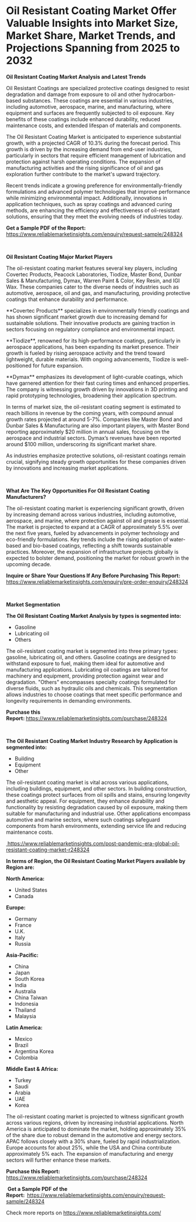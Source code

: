 <p><h1>Oil Resistant Coating Market Offer Valuable Insights into Market Size, Market Share, Market Trends, and Projections Spanning from 2025 to 2032</h1></p><p><strong>Oil Resistant Coating Market Analysis and Latest Trends</strong></p>
<p><p>Oil Resistant Coatings are specialized protective coatings designed to resist degradation and damage from exposure to oil and other hydrocarbon-based substances. These coatings are essential in various industries, including automotive, aerospace, marine, and manufacturing, where equipment and surfaces are frequently subjected to oil exposure. Key benefits of these coatings include enhanced durability, reduced maintenance costs, and extended lifespan of materials and components.</p><p>The Oil Resistant Coating Market is anticipated to experience substantial growth, with a projected CAGR of 10.3% during the forecast period. This growth is driven by the increasing demand from end-user industries, particularly in sectors that require efficient management of lubrication and protection against harsh operating conditions. The expansion of manufacturing activities and the rising significance of oil and gas exploration further contribute to the market's upward trajectory.</p><p>Recent trends indicate a growing preference for environmentally-friendly formulations and advanced polymer technologies that improve performance while minimizing environmental impact. Additionally, innovations in application techniques, such as spray coatings and advanced curing methods, are enhancing the efficiency and effectiveness of oil-resistant solutions, ensuring that they meet the evolving needs of industries today.</p></p>
<p><strong>Get a Sample PDF of the Report:&nbsp;</strong> <a href="https://www.reliablemarketinsights.com/enquiry/request-sample/248324?utm_campaign=3361&utm_medium=2&utm_source=Github&utm_content=ia&utm_term=30032025&utm_id=oil-resistant-coating">https://www.reliablemarketinsights.com/enquiry/request-sample/248324</a></p>
<p>&nbsp;</p>
<p><strong>Oil Resistant Coating Major Market Players</strong></p>
<p><p>The oil-resistant coating market features several key players, including Covertec Products, Peacock Laboratories, Tiodize, Master Bond, Dunbar Sales & Manufacturing, Dymax, Warren Paint & Color, Key Resin, and IGI Wax. These companies cater to the diverse needs of industries such as automotive, aerospace, oil and gas, and manufacturing, providing protective coatings that enhance durability and performance.</p><p>**Covertec Products** specializes in environmentally friendly coatings and has shown significant market growth due to increasing demand for sustainable solutions. Their innovative products are gaining traction in sectors focusing on regulatory compliance and environmental impact.</p><p>**Tiodize**, renowned for its high-performance coatings, particularly in aerospace applications, has been expanding its market presence. Their growth is fueled by rising aerospace activity and the trend toward lightweight, durable materials. With ongoing advancements, Tiodize is well-positioned for future expansion.</p><p>**Dymax** emphasizes its development of light-curable coatings, which have garnered attention for their fast curing times and enhanced properties. The company is witnessing growth driven by innovations in 3D printing and rapid prototyping technologies, broadening their application spectrum.</p><p>In terms of market size, the oil-resistant coating segment is estimated to reach billions in revenue by the coming years, with compound annual growth rates projected at around 5-7%. Companies like Master Bond and Dunbar Sales & Manufacturing are also important players, with Master Bond reporting approximately $20 million in annual sales, focusing on the aerospace and industrial sectors. Dymax’s revenues have been reported around $100 million, underscoring its significant market share.</p><p>As industries emphasize protective solutions, oil-resistant coatings remain crucial, signifying steady growth opportunities for these companies driven by innovations and increasing market applications.</p></p>
<p>&nbsp;</p>
<p><strong>What Are The Key Opportunities For Oil Resistant Coating Manufacturers?</strong></p>
<p><p>The oil-resistant coating market is experiencing significant growth, driven by increasing demand across various industries, including automotive, aerospace, and marine, where protection against oil and grease is essential. The market is projected to expand at a CAGR of approximately 5.5% over the next five years, fueled by advancements in polymer technology and eco-friendly formulations. Key trends include the rising adoption of water-based and bio-based coatings, reflecting a shift towards sustainable practices. Moreover, the expansion of infrastructure projects globally is expected to bolster demand, positioning the market for robust growth in the upcoming decade.</p></p>
<p><strong>Inquire or Share Your Questions If Any Before Purchasing This Report:</strong> <a href="https://www.reliablemarketinsights.com/enquiry/pre-order-enquiry/248324?utm_campaign=3361&utm_medium=2&utm_source=Github&utm_content=ia&utm_term=30032025&utm_id=oil-resistant-coating">https://www.reliablemarketinsights.com/enquiry/pre-order-enquiry/248324</a></p>
<p>&nbsp;</p>
<p><strong>Market Segmentation</strong></p>
<p><strong>The Oil Resistant Coating Market Analysis by types is segmented into:</strong></p>
<p><ul><li>Gasoline</li><li>Lubricating oil</li><li>Others</li></ul></p>
<p><p>The oil-resistant coating market is segmented into three primary types: gasoline, lubricating oil, and others. Gasoline coatings are designed to withstand exposure to fuel, making them ideal for automotive and manufacturing applications. Lubricating oil coatings are tailored for machinery and equipment, providing protection against wear and degradation. "Others" encompasses specialty coatings formulated for diverse fluids, such as hydraulic oils and chemicals. This segmentation allows industries to choose coatings that meet specific performance and longevity requirements in demanding environments.</p></p>
<p><strong>Purchase this Report:&nbsp;</strong><a href="https://www.reliablemarketinsights.com/purchase/248324?utm_campaign=3361&utm_medium=2&utm_source=Github&utm_content=ia&utm_term=30032025&utm_id=oil-resistant-coating">https://www.reliablemarketinsights.com/purchase/248324</a></p>
<p>&nbsp;</p>
<p><strong>The Oil Resistant Coating Market Industry Research by Application is segmented into:</strong></p>
<p><ul><li>Building</li><li>Equipment</li><li>Other</li></ul></p>
<p><p>The oil-resistant coating market is vital across various applications, including buildings, equipment, and other sectors. In building construction, these coatings protect surfaces from oil spills and stains, ensuring longevity and aesthetic appeal. For equipment, they enhance durability and functionality by resisting degradation caused by oil exposure, making them suitable for manufacturing and industrial use. Other applications encompass automotive and marine sectors, where such coatings safeguard components from harsh environments, extending service life and reducing maintenance costs.</p></p>
<p><a href="https://www.reliablemarketinsights.com/post-pandemic-era-global-oil-resistant-coating-market-r248324?utm_campaign=3361&utm_medium=2&utm_source=Github&utm_content=ia&utm_term=30032025&utm_id=oil-resistant-coating">&nbsp;https://www.reliablemarketinsights.com/post-pandemic-era-global-oil-resistant-coating-market-r248324</a></p>
<p><strong>In terms of Region, the Oil Resistant Coating Market Players available by Region are:</strong></p>
<p>
    <p> <strong> North America: </strong>
        <ul>
            <li>United States</li>
            <li>Canada</li>
        </ul>
        </p> 
    <p> <strong> Europe: </strong>
        <ul>
            <li>Germany</li>
            <li>France</li>
            <li>U.K.</li>
            <li>Italy</li>
            <li>Russia</li>
        </ul>
        </p> 
    <p> <strong> Asia-Pacific: </strong>
        <ul>
            <li>China</li>
            <li>Japan</li>
            <li>South Korea</li>
            <li>India</li>
            <li>Australia</li>
            <li>China Taiwan</li>
            <li>Indonesia</li>
            <li>Thailand</li>
            <li>Malaysia</li>
        </ul>
        </p> 
    <p> <strong> Latin America: </strong>
        <ul>
            <li>Mexico</li>
            <li>Brazil</li>
            <li>Argentina Korea</li>
            <li>Colombia</li>
        </ul>
        </p> 
    <p> <strong> Middle East & Africa: </strong>
        <ul>
            <li>Turkey</li>
            <li>Saudi</li>
            <li>Arabia</li>
            <li>UAE</li>
            <li>Korea</li>
        </ul>
    </p>
    </p>
<p><p>The oil-resistant coating market is projected to witness significant growth across various regions, driven by increasing industrial applications. North America is anticipated to dominate the market, holding approximately 35% of the share due to robust demand in the automotive and energy sectors. APAC follows closely with a 30% share, fueled by rapid industrialization. Europe accounts for about 25%, while the USA and China contribute approximately 5% each. The expansion of manufacturing and energy sectors will further enhance these markets.</p></p>
<p><strong>Purchase this Report: </strong><a href="https://www.reliablemarketinsights.com/purchase/248324?utm_campaign=3361&utm_medium=2&utm_source=Github&utm_content=ia&utm_term=30032025&utm_id=oil-resistant-coating">https://www.reliablemarketinsights.com/purchase/248324</a></p>
<p>&nbsp;<strong>Get a Sample PDF of the Report:&nbsp;&nbsp;</strong><a href="https://www.reliablemarketinsights.com/enquiry/request-sample/248324?utm_campaign=3361&utm_medium=2&utm_source=Github&utm_content=ia&utm_term=30032025&utm_id=oil-resistant-coating">https://www.reliablemarketinsights.com/enquiry/request-sample/248324</a></p>
<p><strong></strong></p>
<p>Check more reports on <a href="https://www.reliablemarketinsights.com/?utm_campaign=3361&utm_medium=2&utm_source=Github&utm_content=ia&utm_term=30032025&utm_id=oil-resistant-coating">https://www.reliablemarketinsights.com/</a></p>